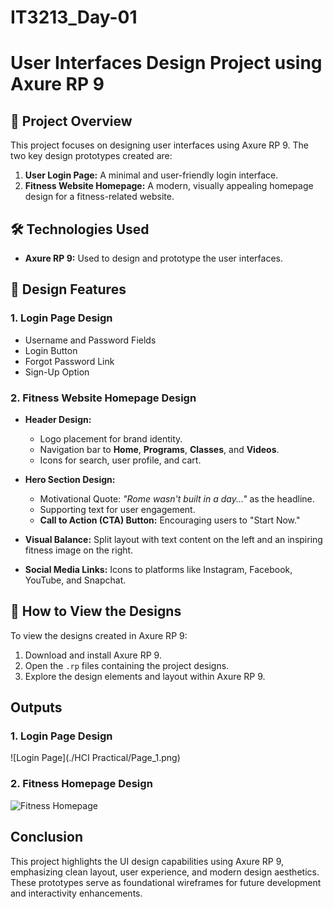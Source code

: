 # IT3213_Day-01

# User Interfaces Design Project using Axure RP 9

##  📝 Project Overview
This project focuses on designing user interfaces using Axure RP 9. The two key design prototypes created are:
1. **User Login Page:** A minimal and user-friendly login interface.
2. **Fitness Website Homepage:** A modern, visually appealing homepage design for a fitness-related website.

## 🛠 Technologies Used
- **Axure RP 9:** Used to design and prototype the user interfaces.
  
##  🌟 Design Features
### 1. **Login Page Design**
- Username and Password Fields 
- Login Button
- Forgot Password Link
- Sign-Up Option


### 2. **Fitness Website Homepage Design**
- **Header Design:**
  - Logo placement for brand identity.
  - Navigation bar to **Home**, **Programs**, **Classes**, and **Videos**.
  - Icons for search, user profile, and cart.
  
- **Hero Section Design:**
  - Motivational Quote: *"Rome wasn't built in a day..."* as the headline.
  - Supporting text for user engagement.
  - **Call to Action (CTA) Button:** Encouraging users to "Start Now."
  
- **Visual Balance:** Split layout with text content on the left and an inspiring fitness image on the right.
- **Social Media Links:** Icons to platforms like Instagram, Facebook, YouTube, and Snapchat.

## 🚀 How to View the Designs
To view the designs created in Axure RP 9:
1. Download and install Axure RP 9.
2. Open the `.rp` files containing the project designs.
3. Explore the design elements and layout within Axure RP 9.

## Outputs
### 1. **Login Page Design**
![Login Page](./HCI Practical/Page_1.png)

### 2. **Fitness Homepage Design**
![Fitness Homepage](./Screenshot02.png)

## Conclusion
This project highlights the UI design capabilities using Axure RP 9, emphasizing clean layout, user experience, and modern design aesthetics. These prototypes serve as foundational wireframes for future development and interactivity enhancements.
